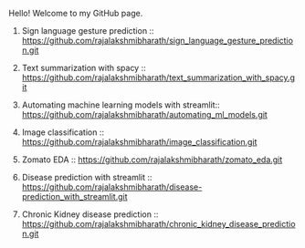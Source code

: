 Hello! Welcome to my GitHub page.


1. Sign language gesture prediction :: https://github.com/rajalakshmibharath/sign_language_gesture_prediction.git

2. Text summarization with spacy :: https://github.com/rajalakshmibharath/text_summarization_with_spacy.git

3. Automating machine learning models with streamlit:: https://github.com/rajalakshmibharath/automating_ml_models.git

4. Image classification :: https://github.com/rajalakshmibharath/image_classification.git

5. Zomato EDA :: https://github.com/rajalakshmibharath/zomato_eda.git

6. Disease prediction with streamlit :: https://github.com/rajalakshmibharath/disease-prediction_with_streamlit.git

7. Chronic Kidney disease prediction :: https://github.com/rajalakshmibharath/chronic_kidney_disease_prediction.git
